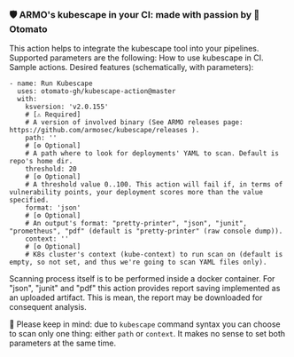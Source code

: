 ### 🛡️ ARMO's kubescape in your CI: made with passion by 🍅 Otomato

This action helps to integrate the kubescape tool into your pipelines. Supported parameters are the following:
How to use kubescape in CI. Sample actions. Desired features (schematically, with parameters):
```
- name: Run Kubescape
  uses: otomato-gh/kubescape-action@master
  with:
    ksversion: 'v2.0.155' 
    # [⚠️ Required] 
    # A version of involved binary (See ARMO releases page: https://github.com/armosec/kubescape/releases ).
    path: '' 
    # [⚙️ Optional] 
    # A path where to look for deployments' YAML to scan. Default is repo's home dir.
    threshold: 20 
    # [⚙️ Optional] 
    # A threshold value 0..100. This action will fail if, in terms of vulnerability points, your deployment scores more than the value specified.
    format: 'json' 
    # [⚙️ Optional] 
    # An output's format: "pretty-printer", "json", "junit", "prometheus", "pdf" (default is "pretty-printer" (raw console dump)).
    context: ''
    # [⚙️ Optional]
    # K8s cluster's context (kube-context) to run scan on (default is empty, so not set, and thus we're going to scan YAML files only). 
```         
Scanning process itself is to be performed inside a docker container. For "json", "junit" and "pdf" this action provides report saving implemented as an uploaded artifact. This is mean, the report may be downloaded for consequent analysis.

🐞 Please keep in mind: due to `kubescape` command syntax you can choose to scan only one thing: either `path` or `context`. It makes no sense to set both parameters at the same time.
